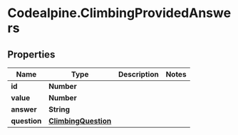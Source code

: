 # Codealpine.ClimbingProvidedAnswers

## Properties

Name | Type | Description | Notes
------------ | ------------- | ------------- | -------------
**id** | **Number** |  | 
**value** | **Number** |  | 
**answer** | **String** |  | 
**question** | [**ClimbingQuestion**](ClimbingQuestion.md) |  | 


